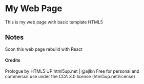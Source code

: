 # My Web Page

This is my web page with basic template HTML5

## Notes

Soon this web page rebuild with React


#### Credits
Prologue by HTML5 UP
html5up.net | @ajlkn
Free for personal and commercial use under the CCA 3.0 license (html5up.net/license)

